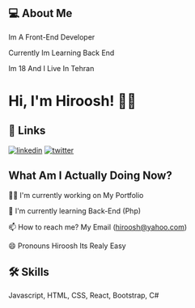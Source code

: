 
## 💻 About Me


Im A Front-End Developer

Currently Im Learning Back End

Im 18 And I Live In Tehran



# Hi, I'm Hiroosh! 👋🏻


## 🔗 Links

[![linkedin](https://img.shields.io/badge/linkedin-0A66C2?style=for-the-badge&logo=linkedin&logoColor=white)](https://www.linkedin.com/in/hiroosh/)
[![twitter](https://img.shields.io/badge/twitter-1DA1F2?style=for-the-badge&logo=twitter&logoColor=white)](https://twitter.com/hiroosh_)


## What Am I Actually Doing Now?
👩‍💻 I'm currently working on My Portfolio

🧠 I'm currently learning Back-End (Php)




📫 How to reach me? My Email (hiroosh@yahoo.com)

😄 Pronouns Hiroosh Its Realy Easy



## 🛠 Skills
Javascript, HTML, CSS, React, Bootstrap, C#

